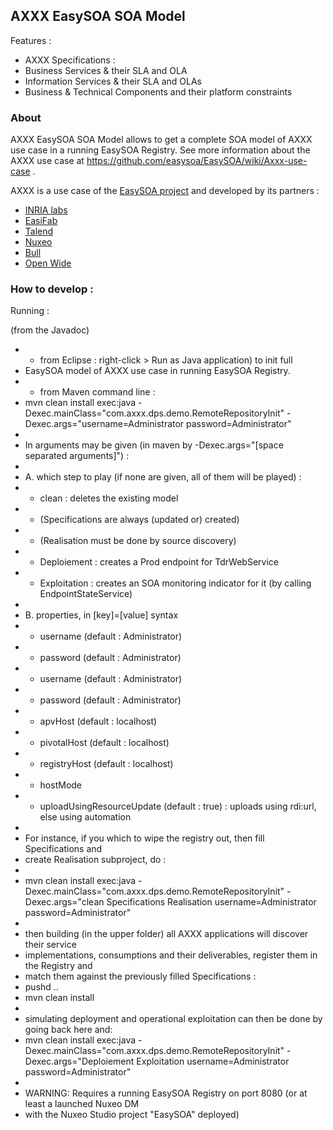 ## AXXX EasySOA SOA Model

Features :

* AXXX Specifications :
 * Business Services & their SLA and OLA
 * Information Services & their SLA and OLAs
 * Business & Technical Components and their platform constraints 


### About

AXXX EasySOA SOA Model allows to get a complete SOA model of AXXX use case in a running EasySOA Registry.
See more information about the AXXX use case at https://github.com/easysoa/EasySOA/wiki/Axxx-use-case .

AXXX is a use case of the [EasySOA project](http://www.easysoa.org) and developed by its partners :
* [INRIA labs](http://www.inria.fr)
* [EasiFab](http://easifab.net)
* [Talend](http://www.talend.com)
* [Nuxeo](http://www.nuxeo.org)
* [Bull](http://www.bull.com)
* [Open Wide](http://www.openwide.fr)


### How to develop :

Running :

(from the Javadoc)

 * * from Eclipse : right-click > Run as Java application) to init full
 * EasySOA model of AXXX use case in running EasySOA Registry.
 * * from Maven command line :
 * mvn clean install exec:java -Dexec.mainClass="com.axxx.dps.demo.RemoteRepositoryInit" -Dexec.args="username=Administrator password=Administrator"
 * 
 * In arguments may be given (in maven by -Dexec.args="[space separated arguments]") :
 * 
 * A. which step to play (if none are given, all of them will be played) :
 * * clean : deletes the existing model
 * * (Specifications are always (updated or) created)
 * * (Realisation must be done by source discovery)
 * * Deploiement : creates a Prod endpoint for TdrWebService
 * * Exploitation : creates an SOA monitoring indicator for it (by calling EndpointStateService)
 * 
 * B. properties, in [key]=[value] syntax
 * * username (default : Administrator)
 * * password (default : Administrator)
 * * username (default : Administrator)
 * * password (default : Administrator)
 * * apvHost (default : localhost)
 * * pivotalHost (default : localhost)
 * * registryHost (default : localhost)
 * * hostMode
 * * uploadUsingResourceUpdate (default : true) : uploads using rdi:url, else using automation
 * 
 * For instance, if you which to wipe the registry out, then fill Specifications and
 * create Realisation subproject, do :
 * 
 * mvn clean install exec:java -Dexec.mainClass="com.axxx.dps.demo.RemoteRepositoryInit" -Dexec.args="clean Specifications Realisation username=Administrator password=Administrator"
 * 
 * then building (in the upper folder) all AXXX applications will discover their service
 * implementations, consumptions and their deliverables, register them in the Registry and
 * match them against the previously filled Specifications :
 * pushd ..
 * mvn clean install
 *
 * simulating deployment and operational exploitation can then be done by going back here and:
 *  mvn clean install exec:java -Dexec.mainClass="com.axxx.dps.demo.RemoteRepositoryInit" -Dexec.args="Deploiement Exploitation username=Administrator password=Administrator"
 * 
 * WARNING: Requires a running EasySOA Registry on port 8080 (or at least a launched Nuxeo DM
 * with the Nuxeo Studio project "EasySOA" deployed)
